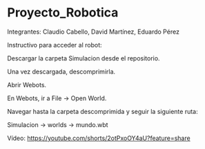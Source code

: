 # Proyecto_Robotica
Integrantes: Claudio Cabello, David Martínez, Eduardo Pérez

Instructivo para acceder al robot:

Descargar la carpeta Simulacion desde el repositorio.

Una vez descargada, descomprimirla.

Abrir Webots.

En Webots, ir a File → Open World.

Navegar hasta la carpeta descomprimida y seguir la siguiente ruta:

Simulacion → worlds → mundo.wbt


Vídeo: 
https://youtube.com/shorts/2otPxoOY4aU?feature=share
